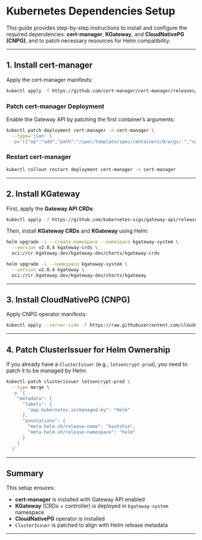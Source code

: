 # Kubernetes Dependencies Setup

This guide provides step-by-step instructions to install and configure the required dependencies: **cert-manager**, **KGateway**, and **CloudNativePG (CNPG)**, and to patch necessary resources for Helm compatibility.

---

## 1. Install cert-manager

Apply the cert-manager manifests:

```sh
kubectl apply -f https://github.com/cert-manager/cert-manager/releases/download/v1.18.2/cert-manager.yaml
```

### Patch cert-manager Deployment

Enable the Gateway API by patching the first container’s arguments:

```sh
kubectl patch deployment cert-manager -n cert-manager \
  --type='json' \
  -p='[{"op":"add","path":"/spec/template/spec/containers/0/args/-","value":"--enable-gateway-api"}]'
```

### Restart cert-manager

```sh
kubectl rollout restart deployment cert-manager -n cert-manager
```

---

## 2. Install KGateway

First, apply the **Gateway API CRDs**:

```sh
kubectl apply -f https://github.com/kubernetes-sigs/gateway-api/releases/download/v1.3.0/standard-install.yaml
```

Then, install **KGateway CRDs** and **KGateway** using Helm:

```sh
helm upgrade -i --create-namespace --namespace kgateway-system \
  --version v2.0.4 kgateway-crds \
  oci://cr.kgateway.dev/kgateway-dev/charts/kgateway-crds
```

```sh
helm upgrade -i --namespace kgateway-system \
  --version v2.0.4 kgateway \
  oci://cr.kgateway.dev/kgateway-dev/charts/kgateway
```

---

## 3. Install CloudNativePG (CNPG)

Apply CNPG operator manifests:

```sh
kubectl apply --server-side -f https://raw.githubusercontent.com/cloudnative-pg/cloudnative-pg/release-1.25/releases/cnpg-1.25.3.yaml
```

---

## 4. Patch ClusterIssuer for Helm Ownership

If you already have a `ClusterIssuer` (e.g., `letsencrypt-prod`), you need to patch it to be managed by Helm:

```sh
kubectl patch clusterissuer letsencrypt-prod \
  --type merge \
  -p '{
    "metadata": {
      "labels": {
        "app.kubernetes.io/managed-by": "Helm"
      },
      "annotations": {
        "meta.helm.sh/release-name": "bashshie",
        "meta.helm.sh/release-namespace": "helm"
      }
    }
  }'
```

---

## Summary

This setup ensures:

- **cert-manager** is installed with Gateway API enabled  
- **KGateway** (CRDs + controller) is deployed in `kgateway-system` namespace  
- **CloudNativePG** operator is installed  
- `ClusterIssuer` is patched to align with Helm release metadata  

---

